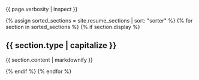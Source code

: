 
{{ page.verbosity | inspect }}

{% assign sorted_sections = site.resume_sections | sort: "sorter" %}
{% for section in sorted_sections %}
  {% if section.display %}
<h2>{{ section.type | capitalize }}</h2>
<p>{{ section.content | markdownify }}</p>
  {% endif %}
{% endfor %}
